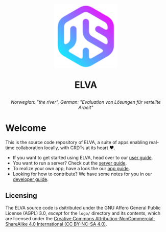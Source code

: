 <h1 align="center">
  <img src="./logo/logo.svg" alt="ELVA Logo" width="200"/>
  <p>ELVA</p>
</h1>

<h6 align="center">
    <p style="font-style: italic;">Norwegian: "the river", German: "Evaluation von Lösungen für verteilte Arbeit"</p>
</h6>


# Welcome

This is the source code repository of ELVA, a suite of apps enabling real-time collaboration locally, with CRDTs at its heart ❤️.

- If you want to get started using ELVA, head over to our [user guide](https://elva.mintgruen.tu-berlin.de/developer-guide/user-guide.md).
- You want to run a server? Check out the [server guide](https://elva.mintgruen.tu-berlin.de/developer-guide/server-guide.md).
- To realize your own app, have a look the our [app guide](https://elva.mintgruen.tu-berlin.de/developer-guide/app-guide.md).
- Looking for how to contribute? We have some notes for you in our [developer guide](https://elva.mintgruen.tu-berlin.de/developer-guide/developer-guide.md).

## Licensing

The ELVA source code is dsitributed under the GNU Affero General Public License (AGPL) 3.0, *except* for the `logo/` directory and its contents, which are licensed under the [Creative Commons Attribution-NonCommercial-ShareAlike 4.0 International (CC BY-NC-SA 4.0)](https://creativecommons.org/licenses/by-nc-sa/4.0/).
